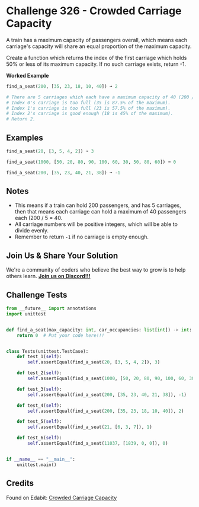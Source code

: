 # Challenge 326 - Crowded Carriage Capacity

A train has a maximum capacity of passengers overall, which means each carriage's capacity will share an equal proportion of the maximum capacity.

Create a function which returns the index of the first carriage which holds 50% or less of its maximum capacity. If no such carriage exists, return -1.

__Worked Example__
```python
find_a_seat(200, [35, 23, 18, 10, 40]) ➞ 2

# There are 5 carriages which each have a maximum capacity of 40 (200 / 5 = 40).
# Index 0's carriage is too full (35 is 87.5% of the maximum).
# Index 1's carriage is too full (23 is 57.5% of the maximum).
# Index 2's carriage is good enough (18 is 45% of the maximum).
# Return 2.
```
## Examples
```python
find_a_seat(20, [3, 5, 4, 2]) ➞ 3

find_a_seat(1000, [50, 20, 80, 90, 100, 60, 30, 50, 80, 60]) ➞ 0

find_a_seat(200, [35, 23, 40, 21, 38]) ➞ -1
```
## Notes

- This means if a train can hold 200 passengers, and has 5 carriages, then that means each carriage can hold a maximum of 40 passengers each (200 / 5 = 40.
- All carriage numbers will be positive integers, which will be able to divide evenly.
- Remember to return `-1` if no carriage is empty enough.

## Join Us & Share Your Solution

We're a community of coders who believe the best way to grow is to help others learn. **[Join us on Discord!!!](https://discord.gg/sfHykntuGy)**

## Challenge Tests
```python
from __future__ import annotations
import unittest


def find_a_seat(max_capacity: int, car_occupancies: list[int]) -> int:
    return 0  # Put your code here!!!


class Tests(unittest.TestCase):
    def test_1(self):
        self.assertEqual(find_a_seat(20, [3, 5, 4, 2]), 3)

    def test_2(self):
        self.assertEqual(find_a_seat(1000, [50, 20, 80, 90, 100, 60, 30, 50, 80, 60]), 0)

    def test_3(self):
        self.assertEqual(find_a_seat(200, [35, 23, 40, 21, 38]), -1)

    def test_4(self):
        self.assertEqual(find_a_seat(200, [35, 23, 18, 10, 40]), 2)

    def test_5(self):
        self.assertEqual(find_a_seat(21, [6, 3, 7]), 1)

    def test_6(self):
        self.assertEqual(find_a_seat(11037, [1839, 0, 0]), 0)


if __name__ == "__main__":
    unittest.main()
```
## Credits

Found on Edabit: [Crowded Carriage Capacity](https://edabit.com/challenge/XfSvKco6KZFRfgQyj)
